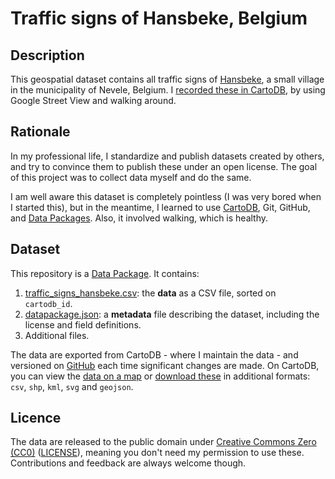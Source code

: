 # Traffic signs of Hansbeke, Belgium

## Description

This geospatial dataset contains all traffic signs of [Hansbeke](https://en.wikipedia.org/wiki/Nevele), a small village in the municipality of Nevele, Belgium. I [recorded these in CartoDB](http://cdb.io/15m1c5z), by using Google Street View and walking around.

## Rationale

In my professional life, I standardize and publish datasets created by others, and try to convince them to publish these under an open license. The goal of this project was to collect data myself and do the same.

I am well aware this dataset is completely pointless (I was very bored when I started this), but in the meantime, I learned to use [CartoDB](http://cartodb.com), Git, GitHub, and [Data Packages](http://www.dataprotocols.org/en/latest/data-packages.html). Also, it involved walking, which is healthy.

## Dataset

This repository is a [Data Package](http://www.dataprotocols.org/en/latest/data-packages.html). It contains:

1. [traffic_signs_hansbeke.csv](data/traffic_signs_hansbeke.csv): the **data** as a CSV file, sorted on `cartodb_id`.
2. [datapackage.json](datapackage.json): a **metadata** file describing the dataset, including the license and field definitions.
3. Additional files.

The data are exported from CartoDB - where I maintain the data - and versioned on [GitHub](https://github.com/peterdesmet/traffic-signs-hansbeke) each time significant changes are made. On CartoDB, you can view the [data on a map](http://cdb.io/15m1c5z) or [download these](http://peterdesmet.cartodb.com/tables/1287/public#/table) in additional formats: `csv`, `shp`, `kml`, `svg` and `geojson`.

## Licence

The data are released to the public domain under [Creative Commons Zero (CC0)](http://creativecommons.org/publicdomain/zero/1.0/) ([LICENSE](/LICENSE)), meaning you don't need my permission to use these. Contributions and feedback are always welcome though.
